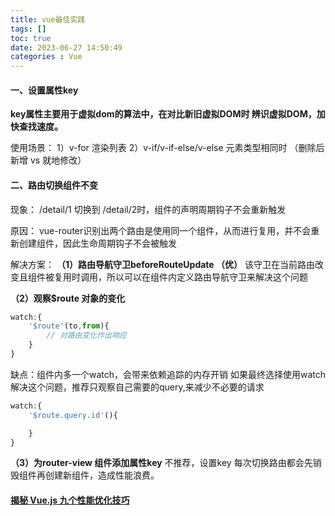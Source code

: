 ```yaml
---
title: vue最佳实践
tags: []
toc: true
date: 2023-06-27 14:50:49
categories : Vue
---
```

#### 一、设置属性key 
**key属性主要用于虚拟dom的算法中，在对比新旧虚拟DOM时 辨识虚拟DOM，加快查找速度。**

使用场景：
1）v-for 渲染列表
2）v-if/v-if-else/v-else 元素类型相同时 （删除后新增 vs 就地修改）

#### 二、路由切换组件不变 
现象：
/detail/1  切换到 /detail/2时，组件的声明周期钩子不会重新触发

原因：
vue-router识别出两个路由是使用同一个组件，从而进行复用，并不会重新创建组件，因此生命周期钩子不会被触发

解决方案：
**（1）路由导航守卫beforeRouteUpdate （优）**
该守卫在当前路由改变且组件被复用时调用，所以可以在组件内定义路由导航守卫来解决这个问题

**（2）观察$route 对象的变化**
```js
watch:{
    '$route'(to,from){
        // 对路由变化作出响应
    }
}
```
缺点：组件内多一个watch，会带来依赖追踪的内存开销
如果最终选择使用watch 解决这个问题，推荐只观察自己需要的query,来减少不必要的请求

```js
watch:{
    '$route.query.id'(){

    }
}
```

**（3）为router-view 组件添加属性key** 
不推荐，设置key 每次切换路由都会先销毁组件再创建新组件，造成性能浪费。


#### [揭秘 Vue.js 九个性能优化技巧](https://juejin.cn/post/6922641008106668045)


